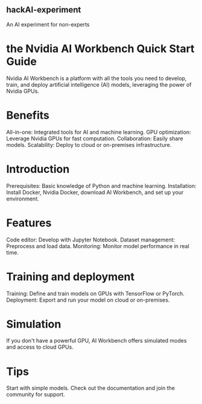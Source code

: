 ## hackAI-experiment
An AI experiment for non-experts

# the Nvidia AI Workbench Quick Start Guide
Nvidia AI Workbench is a platform with all the tools you need to develop, train, and deploy artificial intelligence (AI) models, leveraging the power of Nvidia GPUs.

# Benefits
All-in-one: Integrated tools for AI and machine learning.
GPU optimization: Leverage Nvidia GPUs for fast computation.
Collaboration: Easily share models.
Scalability: Deploy to cloud or on-premises infrastructure.

# Introduction
Prerequisites: Basic knowledge of Python and machine learning.
Installation: Install Docker, Nvidia Docker, download AI Workbench, and set up your environment.

# Features
Code editor: Develop with Jupyter Notebook.
Dataset management: Preprocess and load data.
Monitoring: Monitor model performance in real time.

# Training and deployment
Training: Define and train models on GPUs with TensorFlow or PyTorch.
Deployment: Export and run your model on cloud or on-premises.

# Simulation
If you don't have a powerful GPU, AI Workbench offers simulated modes and access to cloud GPUs.

# Tips
Start with simple models.
Check out the documentation and join the community for support.
